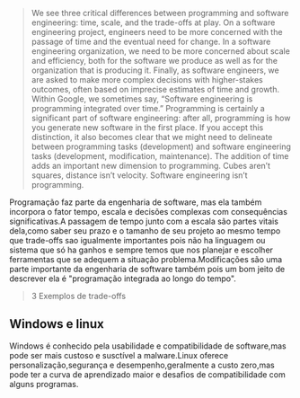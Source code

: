 >We see three critical differences between programming and software engineering: time, scale, and the trade-offs at play. On a software engineering project, engineers need to be more concerned with the passage of time and the eventual need for change. In a software engineering organization, we need to be more concerned about scale and efficiency, both for the software we produce as well as for the organization that is producing it. Finally, as software engineers, we are asked to make more complex decisions with higher-stakes outcomes, often based on imprecise estimates of time and growth. Within Google, we sometimes say, “Software engineering is programming integrated over time.” Programming is certainly a significant part of software engineering: after all, programming is how you generate new software in the first place. If you accept this distinction, it also becomes clear that we might need to delineate between programming tasks (development) and software engineering tasks (development, modification, maintenance). The addition of time adds an important new dimension to programming. Cubes aren’t squares, distance isn’t velocity. Software engineering isn’t programming.

Programação faz parte da engenharia de software, mas ela também incorpora o fator tempo, escala e decisões complexas com consequências significativas.A passagem de tempo junto com a escala são partes vitais dela,como saber seu prazo e o tamanho de seu projeto ao mesmo tempo que trade-offs sao igualmente importantes pois não ha linguagem ou sistema que só ha ganhos e sempre temos que nos planejar e escolher ferramentas que se adequem a situação problema.Modificações são uma parte importante da engenharia de software também pois um bom jeito de descrever ela é "programação integrada ao longo do tempo".

>3 Exemplos de trade-offs

<h2>Windows e linux</h2>
<p>Windows é conhecido pela usabilidade e compatibilidade de software,mas pode ser mais custoso e susctível a malware.Linux oferece personalização,segurança e desempenho,geralmente a custo zero,mas pode ter a curva de aprendizado maior e desafios de compatibilidade com alguns programas.</p>
